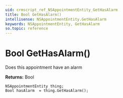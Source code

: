 ```yaml
---
uid: crmscript_ref_NSAppointmentEntity_GetHasAlarm
title: Bool GetHasAlarm()
intellisense: NSAppointmentEntity.GetHasAlarm
keywords: NSAppointmentEntity, GetHasAlarm
so.topic: reference
---
```


# Bool GetHasAlarm()

Does this appointment have an alarm

**Returns:** Bool

```crmscript
NSAppointmentEntity thing;
Bool hasAlarm  = thing.GetHasAlarm();
```

